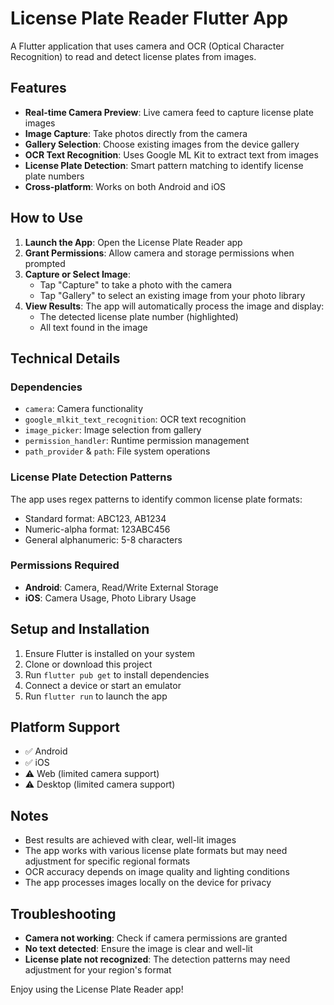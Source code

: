 # License Plate Reader Flutter App

A Flutter application that uses camera and OCR (Optical Character Recognition) to read and detect license plates from images.

## Features

- **Real-time Camera Preview**: Live camera feed to capture license plate images
- **Image Capture**: Take photos directly from the camera
- **Gallery Selection**: Choose existing images from the device gallery
- **OCR Text Recognition**: Uses Google ML Kit to extract text from images
- **License Plate Detection**: Smart pattern matching to identify license plate numbers
- **Cross-platform**: Works on both Android and iOS

## How to Use

1. **Launch the App**: Open the License Plate Reader app
2. **Grant Permissions**: Allow camera and storage permissions when prompted
3. **Capture or Select Image**:
   - Tap "Capture" to take a photo with the camera
   - Tap "Gallery" to select an existing image from your photo library
4. **View Results**: The app will automatically process the image and display:
   - The detected license plate number (highlighted)
   - All text found in the image

## Technical Details

### Dependencies
- `camera`: Camera functionality
- `google_mlkit_text_recognition`: OCR text recognition
- `image_picker`: Image selection from gallery
- `permission_handler`: Runtime permission management
- `path_provider` & `path`: File system operations

### License Plate Detection Patterns
The app uses regex patterns to identify common license plate formats:
- Standard format: ABC123, AB1234
- Numeric-alpha format: 123ABC456
- General alphanumeric: 5-8 characters

### Permissions Required
- **Android**: Camera, Read/Write External Storage
- **iOS**: Camera Usage, Photo Library Usage

## Setup and Installation

1. Ensure Flutter is installed on your system
2. Clone or download this project
3. Run `flutter pub get` to install dependencies
4. Connect a device or start an emulator
5. Run `flutter run` to launch the app

## Platform Support

- ✅ Android
- ✅ iOS
- ⚠️ Web (limited camera support)
- ⚠️ Desktop (limited camera support)

## Notes

- Best results are achieved with clear, well-lit images
- The app works with various license plate formats but may need adjustment for specific regional formats
- OCR accuracy depends on image quality and lighting conditions
- The app processes images locally on the device for privacy

## Troubleshooting

- **Camera not working**: Check if camera permissions are granted
- **No text detected**: Ensure the image is clear and well-lit
- **License plate not recognized**: The detection patterns may need adjustment for your region's format

Enjoy using the License Plate Reader app!